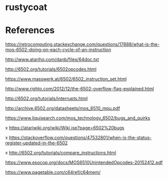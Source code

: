 # rustycoat


# References

https://retrocomputing.stackexchange.com/questions/17888/what-is-the-mos-6502-doing-on-each-cycle-of-an-instruction

http://www.atarihq.com/danb/files/64doc.txt

http://6502.org/tutorials/6502opcodes.html

https://www.masswerk.at/6502/6502_instruction_set.html

http://www.righto.com/2012/12/the-6502-overflow-flag-explained.html

http://6502.org/tutorials/interrupts.html

http://archive.6502.org/datasheets/mos_6510_mpu.pdf

https://www.liquisearch.com/mos_technology_6502/bugs_and_quirks

x https://atariwiki.org/wiki/Wiki.jsp?page=6502%20bugs

x https://stackoverflow.com/questions/47532801/when-is-the-status-register-updated-in-the-6502

x http://6502.org/tutorials/compare_instructions.html

https://www.esocop.org/docs/MOS6510UnintendedOpcodes-20152412.pdf

https://www.pagetable.com/c64ref/c64mem/